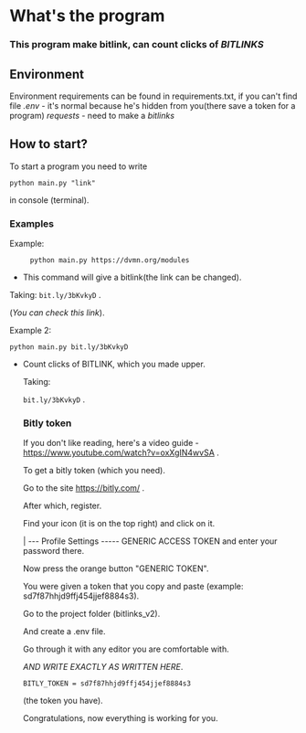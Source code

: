 # What's the program
   ### This program make bitlink, can count clicks of **_BITLINKS_**

## Environment
   Environment requirements can be found in requirements.txt, if you can't find file *.env* - it's normal because he's hidden from you(there save a token for a program) *requests* - need to make a _bitlinks_

## How to start?
   To start a program you need to write
   ```
   python main.py "link"
   ```
in console (terminal).

### Examples
   Example: 
```
     python main.py https://dvmn.org/modules
```
   - This command will give a bitlink(the link can be changed).
   
   Taking: 
   `bit.ly/3bKvkyD`
   .
   
   (_You can check this link_).
   
   Example 2:
   
```
python main.py bit.ly/3bKvkyD
```

- Count clicks of BITLINK, which you made upper.

   Taking:

   `
   bit.ly/3bKvkyD
   `
   .
   
   ### Bitly token

   If you don't like reading, here's a video guide - https://www.youtube.com/watch?v=oxXgIN4wvSA .

    To get a bitly token (which you need).
  
    Go to the site https://bitly.com/ .
  
    After which, register.
  
    Find your icon (it is on the top right) and click on it.
  
    | --- Profile Settings ----- GENERIC ACCESS TOKEN and enter your password there.
  
    Now press the orange button "GENERIC TOKEN".
  
    You were given a token that you copy and paste (example: sd7f87hhjd9ffj454jjef8884s3).
  
    Go to the project folder (bitlinks_v2).
  
    And create a .env file.
  
    Go through it with any editor you are comfortable with.

   *AND WRITE EXACTLY AS WRITTEN HERE*.
   
   ```
   BITLY_TOKEN = sd7f87hhjd9ffj454jjef8884s3
   ``` 
   (the token you have).
   
   Congratulations, now everything is working for you.